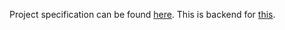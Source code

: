 Project specification can be found [here](https://bit.ly/2YZkD3O).
This is backend for [this](https://github.com/aleksandark99/Email-Client---Android).
